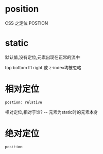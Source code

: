 # position

CSS 之定位 POSTION

# static

默认值,没有定位,元素出现在正常的流中

top bottom lft right 或 z-index均被忽略

# 相对定位

`postion: relative`

相对定位,相对于谁? -- 元素为static时的元素本身

# 绝对定位

`position`

